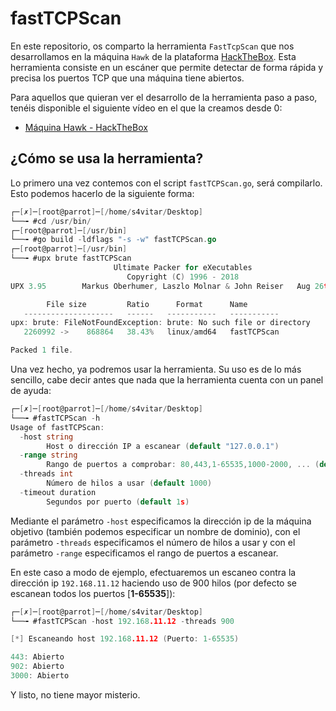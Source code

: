 # fastTCPScan

En este repositorio, os comparto la herramienta `FastTcpScan` que nos desarrollamos en la máquina `Hawk` de la plataforma [HackTheBox](https://hackthebox.eu). Esta herramienta consiste en un escáner que permite detectar de forma rápida y precisa los puertos TCP que una máquina tiene abiertos.

Para aquellos que quieran ver el desarrollo de la herramienta paso a paso, tenéis disponible el siguiente vídeo en el que la creamos desde 0:

- [Máquina Hawk - HackTheBox](https://www.youtube.com/watch?v=7L1WNU7fBec)

## ¿Cómo se usa la herramienta?

Lo primero una vez contemos con el script `fastTCPScan.go`, será compilarlo. Esto podemos hacerlo de la siguiente forma:

```go
┌─[✗]─[root@parrot]─[/home/s4vitar/Desktop]
└──╼ #cd /usr/bin/
┌─[root@parrot]─[/usr/bin]
└──╼ #go build -ldflags "-s -w" fastTCPScan.go 
┌─[root@parrot]─[/usr/bin]
└──╼ #upx brute fastTCPScan
                       Ultimate Packer for eXecutables
                          Copyright (C) 1996 - 2018
UPX 3.95        Markus Oberhumer, Laszlo Molnar & John Reiser   Aug 26th 2018

        File size         Ratio      Format      Name
   --------------------   ------   -----------   -----------
upx: brute: FileNotFoundException: brute: No such file or directory
   2260992 ->    868864   38.43%   linux/amd64   fastTCPScan                   

Packed 1 file.
```

Una vez hecho, ya podremos usar la herramienta. Su uso es de lo más sencillo, cabe decir antes que nada que la herramienta cuenta con un panel de ayuda:

```go
┌─[✗]─[root@parrot]─[/home/s4vitar/Desktop]
└──╼ #fastTCPScan -h
Usage of fastTCPScan:
  -host string
        Host o dirección IP a escanear (default "127.0.0.1")
  -range string
        Rango de puertos a comprobar: 80,443,1-65535,1000-2000, ... (default "1-65535")
  -threads int
        Número de hilos a usar (default 1000)
  -timeout duration
        Segundos por puerto (default 1s)
```

Mediante el parámetro `-host` especificamos la dirección ip de la máquina objetivo (también podemos especificar un nombre de dominio), con el parámetro `-threads` especificamos el número de hilos a usar y con el parámetro `-range` especificamos el rango de puertos a escanear.

En este caso a modo de ejemplo, efectuaremos un escaneo contra la dirección ip `192.168.11.12` haciendo uso de 900 hilos (por defecto se escanean todos los puertos [**1-65535**]):

```go
┌─[✗]─[root@parrot]─[/home/s4vitar/Desktop]
└──╼ #fastTCPScan -host 192.168.11.12 -threads 900

[*] Escaneando host 192.168.11.12 (Puerto: 1-65535)

443: Abierto
902: Abierto
3000: Abierto
```

Y listo, no tiene mayor misterio.
